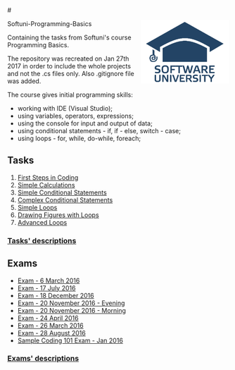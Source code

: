 #<p align="left">Softuni-Programming-Basics<a href="https://softuni.bg/"><img src="https://raw.githubusercontent.com/gaydov/Softuni-Programming-Fundamentals/master/Exams/June%202016%20sample%202/SoftUniAirline/img/softuniLogo.PNG" alt="Softuni logo" width="200" align="right"></a><p>

Containing the tasks from Softuni's course Programming Basics.

The repository was recreated on Jan 27th 2017 in order to include the whole projects and not the .cs files only. Also .gitignore file was added.

The course gives initial programming skills:

- working with IDE (Visual Studio);
- using variables, operators, expressions;
- using the console for input and output of data;
- using conditional statements - if, if - else, switch - case;
- using loops - for, while, do-while, foreach;

## Tasks

1. [First Steps in Coding](https://github.com/gaydov/Softuni-Programming-Basics/tree/master/1FirstStepsInCoding)
2. [Simple Calculations](https://github.com/gaydov/Softuni-Programming-Basics/tree/master/2SimpleCalculations)
3. [Simple Conditional Statements](https://github.com/gaydov/Softuni-Programming-Basics/tree/master/3SimpleConditions)
4. [Complex Conditional Statements](https://github.com/gaydov/Softuni-Programming-Basics/tree/master/4ComplexConditions)
5. [Simple Loops](https://github.com/gaydov/Softuni-Programming-Basics/tree/master/5Loops)
6. [Drawing Figures with Loops](https://github.com/gaydov/Softuni-Programming-Basics/tree/master/6DrawingWithLoops)
7. [Advanced Loops](https://github.com/gaydov/Softuni-Programming-Basics/tree/master/7AdvancedLoops)

### [Tasks' descriptions](https://drive.google.com/open?id=0B0i5AcwcQwXJd0Q2bHhLT2Jza1E)

## Exams

* [Exam - 6 March 2016](https://github.com/gaydov/Softuni-Programming-Basics/tree/master/Exams/Exam-06th-March-2016)
* [Exam - 17 July 2016](https://github.com/gaydov/Softuni-Programming-Basics/tree/master/Exams/Exam-17th-July-2016)
* [Exam - 18 December 2016](https://github.com/gaydov/Softuni-Programming-Basics/tree/master/Exams/Exam-18th-Dec-2016)
* [Exam - 20 November 2016 - Evening](https://github.com/gaydov/Softuni-Programming-Basics/tree/master/Exams/Exam-20th-Nov-2016-Evening)
* [Exam - 20 November 2016 - Morning](https://github.com/gaydov/Softuni-Programming-Basics/tree/master/Exams/Exam-20th-Nov-2016-Morning)
* [Exam - 24 April 2016](https://github.com/gaydov/Softuni-Programming-Basics/tree/master/Exams/Exam-24th-April-2016)
* [Exam - 26 March 2016](https://github.com/gaydov/Softuni-Programming-Basics/tree/master/Exams/Exam-26th-March-2016)
* [Exam - 28 August 2016](https://github.com/gaydov/Softuni-Programming-Basics/tree/master/Exams/Exam-28th-August-2016)
* [Sample Coding 101 Exam - Jan 2016](https://github.com/gaydov/Softuni-Programming-Basics/tree/master/Exams/Sample-Coding-101-Exam-Jan-2016)

### [Exams' descriptions](https://drive.google.com/open?id=0B0i5AcwcQwXJdFZ6b2JqMFhxb0k)